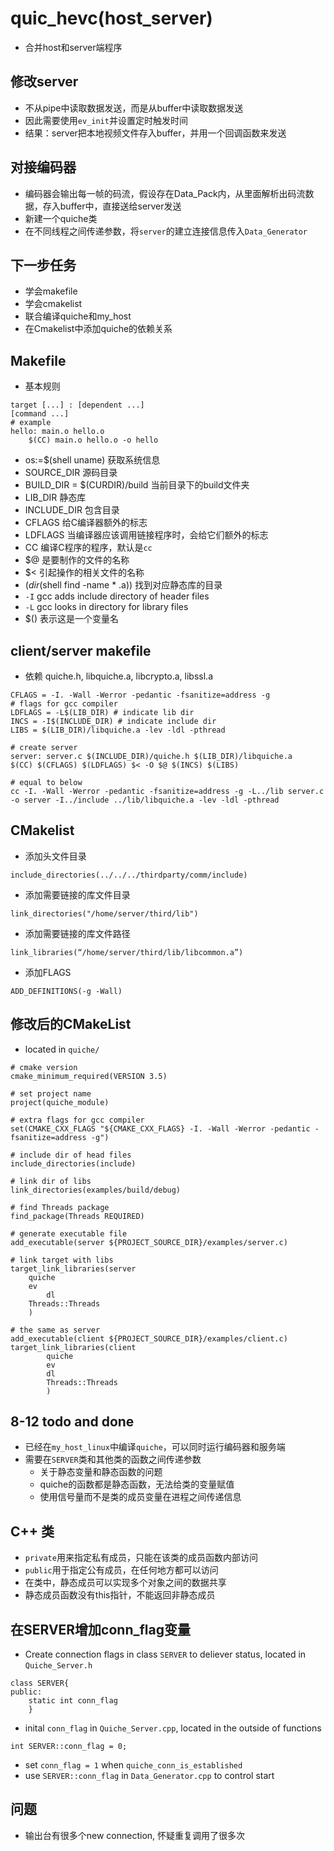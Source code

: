 # quic_hevc(host_server)
- 合并host和server端程序

## 修改server
- 不从pipe中读取数据发送，而是从buffer中读取数据发送
- 因此需要使用`ev_init`并设置定时触发时间
- 结果：server把本地视频文件存入buffer，并用一个回调函数来发送

## 对接编码器
- 编码器会输出每一帧的码流，假设存在Data_Pack内，从里面解析出码流数据，存入buffer中，直接送给server发送
- 新建一个quiche类
- 在不同线程之间传递参数，将`server`的建立连接信息传入`Data_Generator`

## 下一步任务
- 学会makefile
- 学会cmakelist
- 联合编译quiche和my_host
- 在Cmakelist中添加quiche的依赖关系

## Makefile
- 基本规则
```
target [...] : [dependent ...]
[command ...]
# example
hello: main.o hello.o
	$(CC) main.o hello.o -o hello
````
- os:=$(shell uname) 获取系统信息
- SOURCE_DIR 源码目录
- BUILD_DIR = $(CURDIR)/build 当前目录下的build文件夹
- LIB_DIR 静态库
- INCLUDE_DIR 包含目录
- CFLAGS 给C编译器额外的标志
- LDFLAGS 当编译器应该调用链接程序时，会给它们额外的标志
- CC 编译C程序的程序，默认是`cc`
- $@ 是要制作的文件的名称
- $< 引起操作的相关文件的名称
- $(dir$(shell find -name * .a)) 找到对应静态库的目录
- `-I` gcc adds include directory of header files
- `-L` gcc looks in directory for library files
- $() 表示这是一个变量名

## client/server makefile
- 依赖 quiche.h, libquiche.a, libcrypto.a, libssl.a
```
CFLAGS = -I. -Wall -Werror -pedantic -fsanitize=address -g 
# flags for gcc compiler
LDFLAGS = -L$(LIB_DIR) # indicate lib dir
INCS = -I$(INCLUDE_DIR) # indicate include dir
LIBS = $(LIB_DIR)/libquiche.a -lev -ldl -pthread

# create server
server: server.c $(INCLUDE_DIR)/quiche.h $(LIB_DIR)/libquiche.a
$(CC) $(CFLAGS) $(LDFLAGS) $< -O $@ $(INCS) $(LIBS)

# equal to below
cc -I. -Wall -Werror -pedantic -fsanitize=address -g -L../lib server.c -o server -I../include ../lib/libquiche.a -lev -ldl -pthread
```

## CMakelist
- 添加头文件目录
```
include_directories(../../../thirdparty/comm/include)
```
- 添加需要链接的库文件目录
```
link_directories("/home/server/third/lib")
```
- 添加需要链接的库文件路径
```
link_libraries(“/home/server/third/lib/libcommon.a”)
```
- 添加FLAGS
```
ADD_DEFINITIONS(-g -Wall)
```

## 修改后的CMakeList
- located in `quiche/`
```
# cmake version
cmake_minimum_required(VERSION 3.5)

# set project name
project(quiche_module)

# extra flags for gcc compiler
set(CMAKE_CXX_FLAGS "${CMAKE_CXX_FLAGS} -I. -Wall -Werror -pedantic -fsanitize=address -g")

# include dir of head files
include_directories(include)

# link dir of libs
link_directories(examples/build/debug)

# find Threads package
find_package(Threads REQUIRED)

# generate executable file
add_executable(server ${PROJECT_SOURCE_DIR}/examples/server.c)

# link target with libs
target_link_libraries(server
	quiche
	ev
        dl
	Threads::Threads
	)

# the same as server
add_executable(client ${PROJECT_SOURCE_DIR}/examples/client.c)
target_link_libraries(client
        quiche
        ev
        dl
        Threads::Threads
        )
```

## 8-12 todo and done
- 已经在`my_host_linux`中编译`quiche`，可以同时运行编码器和服务端
- 需要在`SERVER`类和其他类的函数之间传递参数
	- 关于静态变量和静态函数的问题
	- quiche的函数都是静态函数，无法给类的变量赋值
	- 使用信号量而不是类的成员变量在进程之间传递信息

## C++ 类
- `private`用来指定私有成员，只能在该类的成员函数内部访问
- `public`用于指定公有成员，在任何地方都可以访问
- 在类中，静态成员可以实现多个对象之间的数据共享
- 静态成员函数没有this指针，不能返回非静态成员

## 在SERVER增加conn_flag变量
- Create connection flags in class `SERVER` to deliever status, located in `Quiche_Server.h`
```
class SERVER{
public:
	static int conn_flag
	}
```
- inital `conn_flag` in `Quiche_Server.cpp`, located in the outside of functions
```
int SERVER::conn_flag = 0;
```
- set `conn_flag = 1` when `quiche_conn_is_established`
- use `SERVER::conn_flag` in `Data_Generator.cpp` to control start

## 问题
- 输出台有很多个new connection, 怀疑重复调用了很多次


